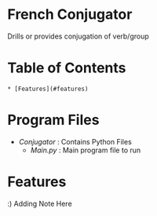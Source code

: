 # French Conjugator
Drills or provides conjugation of verb/group

# Table of Contents
    * [Features](#features)

# Program Files
- _Conjugator_ : Contains Python Files
    - _Main.py_ : Main program file to run
    
# Features
:)
Adding Note Here